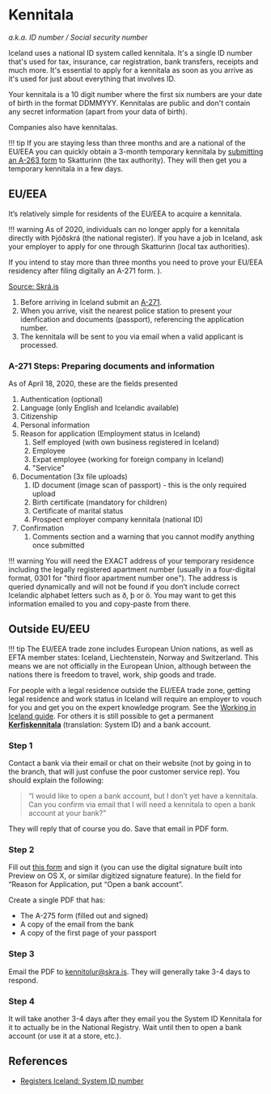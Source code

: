 # Kennitala

*a.k.a. ID number / Social security number*

Iceland uses a national ID system called kennitala. It's a single ID number
that's used for tax, insurance, car registration, bank transfers, receipts and
much more. It's essential to apply for a kennitala as soon as you arrive as
it's used for just about everything that involves ID.

Your kennitala is a 10 digit number where the first six numbers are your date
of birth in the format DDMMYYY. Kennitalas are public and don't contain any
secret information (apart from your data of birth).

Companies also have kennitalas.

!!! tip
    If you are staying less than three months and are a national of the EU/EEA
    you can quickly obtain a 3-month temporary kennitala by [submitting an
    A-263 form](https://www.rsk.is/media/rsk03/rsk_0330.en.pdf) to Skatturinn
    (the tax authority). They will then get you a temporary kennitala in a few
    days.

## EU/EEA

It’s relatively simple for residents of the EU/EEA to acquire a kennitala.

!!! warning
    As of 2020, individuals can no longer apply for a kennitala directly with
    Þjóðskrá (the national register). If you have a job in Iceland, ask your
    employer to apply for one through Skatturinn (local tax authorities).

If you intend to stay more than three months you need to prove your EU/EEA residency after filing digitally an A-271 form. ).

[Source: Skrá.is](https://www.skra.is/english/individuals/moving-to-iceland/i-am-an-eea-efta-citizen/)

1. Before arriving in Iceland submit an [A-271](https://www.skra.is/umsoknir/rafraen-skil/skraning-ees-eda-efta-borgara-i-thjodskra-til-lengri-tima-en-3-man/?lang=en).
2. When you arrive, visit the nearest police station to present your
   idenfication and documents (passport), referencing the application number.
3. The kennitala will be sent to you via email when a valid applicant is
   processed.

### A-271 Steps: Preparing documents and information

As of April 18, 2020, these are the fields presented

1. Authentication (optional)
2. Language (only English and Icelandic available)
3. Citizenship
4. Personal information
5. Reason for application (Employment status in Iceland)
    1. Self employed (with own business registered in Iceland)
    2. Employee
    3. Expat employee (working for foreign company in Iceland)
    4. "Service"
6. Documentation (3x file uploads)
    1. ID document (image scan of passport) - this is the only required upload
    2. Birth certificate (mandatory for children)
    3. Certificate of marital status
    4. Prospect employer company kennitala (national ID)
7. Confirmation
    1. Comments section and a warning that you cannot modify anything once submitted

!!! warning
    You will need the EXACT address of your temporary residence including the
    legally registered apartment number (usually in a four-digital format, 0301
    for "third floor apartment number one"). The address is queried dynamically
    and will not be found if you don’t include correct Icelandic alphabet
    letters such as ð, þ or ö. You may want to get this information emailed to
    you and copy-paste from there.

## Outside EU/EEU

!!! tip
    The EU/EEA trade zone includes European Union nations, as well as EFTA member states: Iceland, Liechtenstein, Norway and Switzerland. This means we are not officially in the European Union, although between the nations there is freedom to travel, work, ship goods and trade.

For people with a legal residence outside the EU/EEA trade zone, getting legal residence and work status in Iceland will require an employer to vouch for you and get you on the expert knowledge program. See the [Working in Iceland guide](./working-in-iceland.md). For others it is still possible to get a permanent **[Kerfiskennitala](https://www.skra.is/english/individuals/me-and-my-family/my-registration/id-numbers/system-id-number/)** (translation: System ID) and a bank account.

### Step 1

Contact a bank via their email or chat on their website (not by going in to the branch, that will just confuse the poor customer service rep). You should explain the following:

> “I would like to open a bank account, but I don’t yet have a kennitala. Can you confirm via email that I will need a kennitala to open a bank account at your bank?”

They will reply that of course you do. Save that email in PDF form.

### Step 2

Fill out [this form](../images/A-275.pdf) and sign it (you can use the digital signature built into Preview on OS X, or similar digitized signature feature). In the field for “Reason for Application, put “Open a bank account”. 

Create a single PDF that has:

- The A-275 form (filled out and signed)
- A copy of the email from the bank
- A copy of the first page of your passport

### Step 3

Email the PDF to [kennitolur@skra.is](mailto:kennitolur@skra.is). They will generally take 3-4 days to respond.

### Step 4

It will take another 3-4 days after they email you the System ID Kennitala for it to actually be in the National Registry. Wait until then to open a bank account (or use it at a store, etc.).

## References

- [Registers Iceland: System ID number](https://www.skra.is/english/individuals/me-and-my-family/my-registration/id-numbers/system-id-number/)
